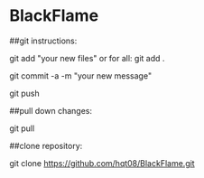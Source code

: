 BlackFlame
==========

##git instructions:
    
git add "your new files"           or for all:  git add .

git commit -a -m "your new message"

git push
    
##pull down changes:

git pull

##clone repository:

git clone https://github.com/hqt08/BlackFlame.git
